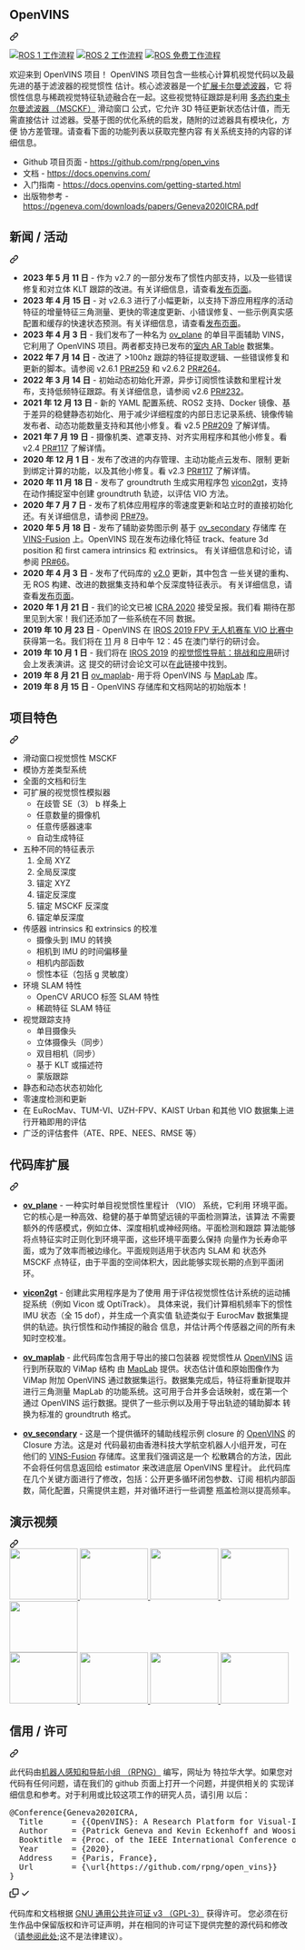 <div class="Box-sc-g0xbh4-0 QkQOb js-snippet-clipboard-copy-unpositioned" data-hpc="true"><article class="markdown-body entry-content container-lg" itemprop="text"><div class="markdown-heading" dir="auto"><h1 tabindex="-1" class="heading-element" dir="auto" _msttexthash="96928" _msthash="279">OpenVINS</h1><a id="user-content-openvins" class="anchor" aria-label="永久链接：OpenVINS" href="#openvins" _mstaria-label="337493" _msthash="280"><svg class="octicon octicon-link" viewBox="0 0 16 16" version="1.1" width="16" height="16" aria-hidden="true"><path d="m7.775 3.275 1.25-1.25a3.5 3.5 0 1 1 4.95 4.95l-2.5 2.5a3.5 3.5 0 0 1-4.95 0 .751.751 0 0 1 .018-1.042.751.751 0 0 1 1.042-.018 1.998 1.998 0 0 0 2.83 0l2.5-2.5a2.002 2.002 0 0 0-2.83-2.83l-1.25 1.25a.751.751 0 0 1-1.042-.018.751.751 0 0 1-.018-1.042Zm-4.69 9.64a1.998 1.998 0 0 0 2.83 0l1.25-1.25a.751.751 0 0 1 1.042.018.751.751 0 0 1 .018 1.042l-1.25 1.25a3.5 3.5 0 1 1-4.95-4.95l2.5-2.5a3.5 3.5 0 0 1 4.95 0 .751.751 0 0 1-.018 1.042.751.751 0 0 1-1.042.018 1.998 1.998 0 0 0-2.83 0l-2.5 2.5a1.998 1.998 0 0 0 0 2.83Z"></path></svg></a></div>
<p dir="auto"><a href="https://github.com/rpng/open_vins/actions/workflows/build_ros1.yml"><img src="https://github.com/rpng/open_vins/actions/workflows/build_ros1.yml/badge.svg" alt="ROS 1 工作流程" style="max-width: 100%;" _mstalt="194987" _msthash="281"></a>
<a href="https://github.com/rpng/open_vins/actions/workflows/build_ros2.yml"><img src="https://github.com/rpng/open_vins/actions/workflows/build_ros2.yml/badge.svg" alt="ROS 2 工作流程" style="max-width: 100%;" _mstalt="195117" _msthash="282"></a>
<a href="https://github.com/rpng/open_vins/actions/workflows/build.yml"><img src="https://github.com/rpng/open_vins/actions/workflows/build.yml/badge.svg" alt="ROS 免费工作流程" style="max-width: 100%;" _mstalt="280345" _msthash="283"></a></p>
<p dir="auto" _msttexthash="9001725057" _msthash="284">欢迎来到 OpenVINS 项目！
OpenVINS 项目包含一些核心计算机视觉代码以及最先进的基于滤波器的视觉惯性
估计。核心滤波器是一个<a href="https://en.wikipedia.org/wiki/Extended_Kalman_filter" rel="nofollow" _istranslated="1">扩展卡尔曼滤波器</a>，它
将惯性信息与稀疏视觉特征轨迹融合在一起。这些视觉特征跟踪是利用
<a href="https://ieeexplore.ieee.org/document/4209642" rel="nofollow" _istranslated="1">多态约束卡尔曼滤波器 （MSCKF）</a> 滑动窗口
公式，它允许 3D 特征更新状态估计值，而无需直接估计
过滤器。受基于图的优化系统的启发，随附的过滤器具有模块化，方便
协方差管理。请查看下面的功能列表以获取完整内容
有关系统支持的内容的详细信息。</p>
<ul dir="auto">
<li _msttexthash="29339180" _msthash="285">Github 项目页面 - <a href="https://github.com/rpng/open_vins" _istranslated="1">https://github.com/rpng/open_vins</a></li>
<li _msttexthash="5871281" _msthash="286">文档 - <a href="https://docs.openvins.com/" rel="nofollow" _istranslated="1">https://docs.openvins.com/</a></li>
<li _msttexthash="13677521" _msthash="287">入门指南 - <a href="https://docs.openvins.com/getting-started.html" rel="nofollow" _istranslated="1">https://docs.openvins.com/getting-started.html</a></li>
<li _msttexthash="18400018" _msthash="288">出版物参考 - <a href="https://pgeneva.com/downloads/papers/Geneva2020ICRA.pdf" rel="nofollow" _istranslated="1">https://pgeneva.com/downloads/papers/Geneva2020ICRA.pdf</a></li>
</ul>
<div class="markdown-heading" dir="auto"><h2 tabindex="-1" class="heading-element" dir="auto" _msttexthash="13028561" _msthash="289">新闻 / 活动</h2><a id="user-content-news--events" class="anchor" aria-label="永久链接： 新闻 / 活动" href="#news--events" _mstaria-label="461552" _msthash="290"><svg class="octicon octicon-link" viewBox="0 0 16 16" version="1.1" width="16" height="16" aria-hidden="true"><path d="m7.775 3.275 1.25-1.25a3.5 3.5 0 1 1 4.95 4.95l-2.5 2.5a3.5 3.5 0 0 1-4.95 0 .751.751 0 0 1 .018-1.042.751.751 0 0 1 1.042-.018 1.998 1.998 0 0 0 2.83 0l2.5-2.5a2.002 2.002 0 0 0-2.83-2.83l-1.25 1.25a.751.751 0 0 1-1.042-.018.751.751 0 0 1-.018-1.042Zm-4.69 9.64a1.998 1.998 0 0 0 2.83 0l1.25-1.25a.751.751 0 0 1 1.042.018.751.751 0 0 1 .018 1.042l-1.25 1.25a3.5 3.5 0 1 1-4.95-4.95l2.5-2.5a3.5 3.5 0 0 1 4.95 0 .751.751 0 0 1-.018 1.042.751.751 0 0 1-1.042.018 1.998 1.998 0 0 0-2.83 0l-2.5 2.5a1.998 1.998 0 0 0 0 2.83Z"></path></svg></a></div>
<ul dir="auto">
<li _msttexthash="869462867" _msthash="291"><strong _istranslated="1">2023 年 5 月 11 日</strong> - 作为 v2.7 的一部分发布了惯性内部支持，以及一些错误修复和对立体 KLT 跟踪的改进。有关详细信息，请查看<a href="https://github.com/rpng/open_vins/releases/tag/v2.7" _istranslated="1">发布页面</a>。</li>
<li _msttexthash="1977502371" _msthash="292"><strong _istranslated="1">2023 年 4 月 15 日</strong> - 对 v2.6.3 进行了小幅更新，以支持下游应用程序的活动特征的增量特征三角测量、更快的零速度更新、小错误修复、一些示例真实感配置和缓存的快速状态预测。有关详细信息，请查看<a href="https://github.com/rpng/open_vins/releases/tag/v2.6.3" _istranslated="1">发布页面</a>。</li>
<li _msttexthash="677924975" _msthash="293"><strong _istranslated="1">2023 年 4 月 3 日</strong> - 我们发布了一种名为 <a href="https://github.com/rpng/ov_plane" _istranslated="1">ov_plane</a> 的单目平面辅助 VINS，它利用了 OpenVINS 项目。两者都支持已发布的<a href="https://github.com/rpng/ar_table_dataset" _istranslated="1">室内 AR Table</a> 数据集。</li>
<li _msttexthash="432622242" _msthash="294"><strong _istranslated="1">2022 年 7 月 14 日</strong> - 改进了 &gt;100hz 跟踪的特征提取逻辑、一些错误修复和更新的脚本。请参阅 v2.6.1 <a href="https://github.com/rpng/open_vins/pull/259" data-hovercard-type="pull_request" data-hovercard-url="/rpng/open_vins/pull/259/hovercard" _istranslated="1">PR#259</a> 和 v2.6.2 <a href="https://github.com/rpng/open_vins/pull/264" data-hovercard-type="pull_request" data-hovercard-url="/rpng/open_vins/pull/264/hovercard" _istranslated="1">PR#264</a>。</li>
<li _msttexthash="716523054" _msthash="295"><strong _istranslated="1">2022 年 3 月 14 日</strong> - 初始动态初始化开源，异步订阅惯性读数和里程计发布，支持低频特征跟踪。有关详细信息，请参阅 v2.6 <a href="https://github.com/rpng/open_vins/pull/232" data-hovercard-type="pull_request" data-hovercard-url="/rpng/open_vins/pull/232/hovercard" _istranslated="1">PR#232</a>。</li>
<li _msttexthash="1661548629" _msthash="296"><strong _istranslated="1">2021 年 12 月 13 日</strong> - 新的 YAML 配置系统、ROS2 支持、Docker 镜像、基于差异的稳健静态初始化、用于减少详细程度的内部日志记录系统、镜像传输发布者、动态功能数量支持和其他小修复。看
v2.5 <a href="https://github.com/rpng/open_vins/pull/209" data-hovercard-type="pull_request" data-hovercard-url="/rpng/open_vins/pull/209/hovercard" _istranslated="1">PR#209</a> 了解详情。</li>
<li _msttexthash="328910348" _msthash="297"><strong _istranslated="1">2021 年 7 月 19 日</strong> - 摄像机类、遮罩支持、对齐实用程序和其他小修复。看
v2.4 <a href="https://github.com/rpng/open_vins/pull/186" data-hovercard-type="pull_request" data-hovercard-url="/rpng/open_vins/pull/186/hovercard" _istranslated="1">PR#117</a> 了解详情。</li>
<li _msttexthash="675885639" _msthash="298"><strong _istranslated="1">2020 年 12 月 1 日</strong> - 发布了改进的内存管理、主动功能点云发布、限制
更新到绑定计算的功能，以及其他小修复。看
v2.3 <a href="https://github.com/rpng/open_vins/pull/117" data-hovercard-type="pull_request" data-hovercard-url="/rpng/open_vins/pull/117/hovercard" _istranslated="1">PR#117</a> 了解详情。</li>
<li _msttexthash="613178930" _msthash="299"><strong _istranslated="1">2020 年 11 月 18 日</strong> - 发布了 groundtruth 生成实用程序包 <a href="https://github.com/rpng/vicon2gt" _istranslated="1">vicon2gt</a>，支持在动作捕捉室中创建 groundtruth 轨迹，以评估 VIO 方法。</li>
<li _msttexthash="505923561" _msthash="300"><strong _istranslated="1">2020 年 7 月 7 日</strong> - 发布了机体应用程序的零速度更新和站立时的直接初始化
还。有关详细信息，请参阅 <a href="https://github.com/rpng/open_vins/pull/79" data-hovercard-type="pull_request" data-hovercard-url="/rpng/open_vins/pull/79/hovercard" _istranslated="1">PR#79</a>。</li>
<li _msttexthash="1280854926" _msthash="301"><strong _istranslated="1">2020 年 5 月 18 日</strong> - 发布了辅助姿势图示例
基于 <a href="https://github.com/rpng/ov_secondary" _istranslated="1">ov_secondary</a> 存储库
在 <a href="https://github.com/HKUST-Aerial-Robotics/VINS-Fusion" _istranslated="1">VINS-Fusion</a> 上。OpenVINS 现在发布边缘化特征
track、feature 3d position 和 first camera intrinsics 和 extrinsics。
有关详细信息和讨论，请参阅 <a href="https://github.com/rpng/open_vins/pull/66" data-hovercard-type="pull_request" data-hovercard-url="/rpng/open_vins/pull/66/hovercard" _istranslated="1">PR#66</a>。</li>
<li _msttexthash="1127327045" _msthash="302"><strong _istranslated="1">2020 年 4 月 3 日</strong> - 发布了代码库的 <a href="https://github.com/rpng/open_vins/releases/tag/v2.0" _istranslated="1">v2.0</a> 更新，其中包含
一些关键的重构、无 ROS 构建、改进的数据集支持和单个反深度特征表示。
有关详细信息，请查看<a href="https://github.com/rpng/open_vins/releases/tag/v2.0" _istranslated="1">发布页面</a>。</li>
<li _msttexthash="632703851" _msthash="303"><strong _istranslated="1">2020 年 1 月 21 日</strong> - 我们的论文已被 <a href="https://www.icra2020.org/" rel="nofollow" _istranslated="1">ICRA 2020</a> 接受呈报。我们看
期待在那里见到大家！我们还添加了一些系统在不同
数据。</li>
<li _msttexthash="726340966" _msthash="304"><strong _istranslated="1">2019 年 10 月 23 日</strong> - OpenVINS 在 <a href="http://rpg.ifi.uzh.ch/uzh-fpv.html" rel="nofollow" _istranslated="1">IROS 2019 FPV 无人机赛车 VIO 比赛中</a>获得第一名。我们将在
<a href="https://wp.nyu.edu/workshopiros2019mav/" rel="nofollow" _istranslated="1">11</a> 月 8 日中午 12：45 在澳门举行的研讨会。</li>
<li _msttexthash="757121547" _msthash="305"><strong _istranslated="1">2019 年 10 月 1 日</strong> - 我们将在 <a href="https://www.iros2019.org/" rel="nofollow" _istranslated="1">IROS 2019</a> 的<a href="http://udel.edu/~ghuang/iros19-vins-workshop/index.html" rel="nofollow" _istranslated="1">视觉惯性导航：挑战和应用</a>研讨会上发表演讲。这
提交的研讨会论文可以在<a href="http://udel.edu/~ghuang/iros19-vins-workshop/papers/06.pdf" rel="nofollow" _istranslated="1">此</a>链接中找到。</li>
<li _msttexthash="72389434" _msthash="306"><strong _istranslated="1">2019 年 8 月 21 日</strong> <a href="https://github.com/rpng/ov_maplab" _istranslated="1">ov_maplab</a>- 用于将 OpenVINS 与
<a href="https://github.com/ethz-asl/maplab" _istranslated="1">MapLab</a> 库。</li>
<li _msttexthash="187631639" _msthash="307"><strong _istranslated="1">2019 年 8 月 15 日</strong> - OpenVINS 存储库和文档网站的初始版本！</li>
</ul>
<div class="markdown-heading" dir="auto"><h2 tabindex="-1" class="heading-element" dir="auto" _msttexthash="14488292" _msthash="308">项目特色</h2><a id="user-content-project-features" class="anchor" aria-label="永久链接：项目功能" href="#project-features" _mstaria-label="636077" _msthash="309"><svg class="octicon octicon-link" viewBox="0 0 16 16" version="1.1" width="16" height="16" aria-hidden="true"><path d="m7.775 3.275 1.25-1.25a3.5 3.5 0 1 1 4.95 4.95l-2.5 2.5a3.5 3.5 0 0 1-4.95 0 .751.751 0 0 1 .018-1.042.751.751 0 0 1 1.042-.018 1.998 1.998 0 0 0 2.83 0l2.5-2.5a2.002 2.002 0 0 0-2.83-2.83l-1.25 1.25a.751.751 0 0 1-1.042-.018.751.751 0 0 1-.018-1.042Zm-4.69 9.64a1.998 1.998 0 0 0 2.83 0l1.25-1.25a.751.751 0 0 1 1.042.018.751.751 0 0 1 .018 1.042l-1.25 1.25a3.5 3.5 0 1 1-4.95-4.95l2.5-2.5a3.5 3.5 0 0 1 4.95 0 .751.751 0 0 1-.018 1.042.751.751 0 0 1-1.042.018 1.998 1.998 0 0 0-2.83 0l-2.5 2.5a1.998 1.998 0 0 0 0 2.83Z"></path></svg></a></div>
<ul dir="auto">
<li _msttexthash="30547569" _msthash="310">滑动窗口视觉惯性 MSCKF</li>
<li _msttexthash="30234594" _msthash="311">模协方差类型系统</li>
<li _msttexthash="31407142" _msthash="312">全面的文档和衍生</li>
<li><font _mstmutation="1" _msttexthash="45956144" _msthash="313">可扩展的视觉惯性模拟器</font><ul dir="auto">
<li _msttexthash="46781566" _msthash="314">在歧管 SE（3） b 样条上</li>
<li _msttexthash="28963246" _msthash="315">任意数量的摄像机</li>
<li _msttexthash="23943114" _msthash="316">任意传感器速率</li>
<li _msttexthash="20003308" _msthash="317">自动生成特征</li>
</ul>
</li>
<li><font _mstmutation="1" _msttexthash="35657388" _msthash="318">五种不同的特征表示</font><ol dir="auto">
<li _msttexthash="4387240" _msthash="319">全局 XYZ</li>
<li _msttexthash="13986245" _msthash="320">全局反深度</li>
<li _msttexthash="5947006" _msthash="321">锚定 XYZ</li>
<li _msttexthash="15546011" _msthash="322">锚定反深度</li>
<li _msttexthash="20397741" _msthash="323">锚定 MSCKF 反深度</li>
<li _msttexthash="19001736" _msthash="324">锚定单反深度</li>
</ol>
</li>
<li><font _mstmutation="1" _msttexthash="45511752" _msthash="325">传感器 intrinsics 和 extrinsics 的校准</font><ul dir="auto">
<li _msttexthash="27904500" _msthash="326">摄像头到 IMU 的转换</li>
<li _msttexthash="45290882" _msthash="327">相机到 IMU 的时间偏移量</li>
<li _msttexthash="19836388" _msthash="328">相机内部函数</li>
<li _msttexthash="59677644" _msthash="329">惯性本征（包括 g 灵敏度）</li>
</ul>
</li>
<li><font _mstmutation="1" _msttexthash="14524874" _msthash="330">环境 SLAM 特性</font><ul dir="auto">
<li _msttexthash="31409118" _msthash="331">OpenCV ARUCO 标签 SLAM 特性</li>
<li _msttexthash="23427638" _msthash="332">稀疏特征 SLAM 特征</li>
</ul>
</li>
<li><font _mstmutation="1" _msttexthash="23516454" _msthash="333">视觉跟踪支持</font><ul dir="auto">
<li _msttexthash="14065701" _msthash="334">单目摄像头</li>
<li _msttexthash="45486740" _msthash="335">立体摄像头（同步）</li>
<li _msttexthash="41338843" _msthash="336">双目相机（同步）</li>
<li _msttexthash="25260794" _msthash="337">基于 KLT 或描述符</li>
<li _msttexthash="15112162" _msthash="338">蒙版跟踪</li>
</ul>
</li>
<li _msttexthash="36346518" _msthash="339">静态和动态状态初始化</li>
<li _msttexthash="30244305" _msthash="340">零速度检测和更新</li>
<li _msttexthash="312523458" _msthash="341">在 EuRocMav、TUM-VI、UZH-FPV、KAIST Urban 和其他 VIO 数据集上进行开箱即用的评估</li>
<li _msttexthash="87227829" _msthash="342">广泛的评估套件（ATE、RPE、NEES、RMSE 等）</li>
</ul>
<div class="markdown-heading" dir="auto"><h2 tabindex="-1" class="heading-element" dir="auto" _msttexthash="14520597" _msthash="343">代码库扩展</h2><a id="user-content-codebase-extensions" class="anchor" aria-label="永久链接： 代码库扩展" href="#codebase-extensions" _mstaria-label="772135" _msthash="344"><svg class="octicon octicon-link" viewBox="0 0 16 16" version="1.1" width="16" height="16" aria-hidden="true"><path d="m7.775 3.275 1.25-1.25a3.5 3.5 0 1 1 4.95 4.95l-2.5 2.5a3.5 3.5 0 0 1-4.95 0 .751.751 0 0 1 .018-1.042.751.751 0 0 1 1.042-.018 1.998 1.998 0 0 0 2.83 0l2.5-2.5a2.002 2.002 0 0 0-2.83-2.83l-1.25 1.25a.751.751 0 0 1-1.042-.018.751.751 0 0 1-.018-1.042Zm-4.69 9.64a1.998 1.998 0 0 0 2.83 0l1.25-1.25a.751.751 0 0 1 1.042.018.751.751 0 0 1 .018 1.042l-1.25 1.25a3.5 3.5 0 1 1-4.95-4.95l2.5-2.5a3.5 3.5 0 0 1 4.95 0 .751.751 0 0 1-.018 1.042.751.751 0 0 1-1.042.018 1.998 1.998 0 0 0-2.83 0l-2.5 2.5a1.998 1.998 0 0 0 0 2.83Z"></path></svg></a></div>
<ul dir="auto">
<li>
<p dir="auto" _msttexthash="7879900821" _msthash="345"><strong _istranslated="1"><a href="https://github.com/rpng/ov_plane" _istranslated="1">ov_plane</a></strong> - 一种实时单目视觉惯性里程计 （VIO） 系统，它利用
环境平面。它的核心是一种高效、稳健的基于单筒望远镜的平面检测算法，该算法
不需要额外的传感模式，例如立体、深度相机或神经网络。平面检测和跟踪
算法能够将点特征实时正则化到环境平面，这些环境平面要么保持
向量作为长寿命平面，或为了效率而被边缘化。平面规则适用于状态内 SLAM 和
状态外 MSCKF 点特征，由于平面的空间体积大，因此能够实现长期的点到平面闭环。</p>
</li>
<li>
<p dir="auto" _msttexthash="3919677424" _msthash="346"><strong _istranslated="1"><a href="https://github.com/rpng/vicon2gt" _istranslated="1">vicon2gt</a></strong> - 创建此实用程序是为了使用
用于评估视觉惯性估计系统的运动捕捉系统（例如 Vicon 或 OptiTrack）。
具体来说，我们计算相机频率下的惯性 IMU 状态（全 15 dof），并生成一个真实值
轨迹类似于 EurocMav 数据集提供的轨迹。执行惯性和动作捕捉的融合
信息，并估计两个传感器之间的所有未知时空校准。</p>
</li>
<li>
<p dir="auto" _msttexthash="5440361667" _msthash="347"><strong _istranslated="1"><a href="https://github.com/rpng/ov_maplab" _istranslated="1">ov_maplab</a></strong> - 此代码库包含用于导出的接口包装器
视觉惯性从 <a href="https://github.com/rpng/open_vins" _istranslated="1">OpenVINS</a> 运行到所获取的 ViMap 结构
由 <a href="https://github.com/ethz-asl/maplab" _istranslated="1">MapLab</a> 提供。状态估计值和原始图像作为 ViMap 附加
OpenVINS 通过数据集运行。数据集完成后，特征将重新提取并进行三角测量
MapLab 的功能系统。这可用于合并多会话映射，或在第一个
通过 OpenVINS 运行数据。提供了一些示例以及用于导出轨迹的辅助脚本
转换为标准的 groundtruth 格式。</p>
</li>
<li>
<p dir="auto" _msttexthash="8462748411" _msthash="348"><strong _istranslated="1"><a href="https://github.com/rpng/ov_secondary" _istranslated="1">ov_secondary</a></strong> - 这是一个提供循环的辅助线程示例
closure 的 <a href="https://github.com/rpng/open_vins" _istranslated="1">OpenVINS</a> 的 Closure 方法。这是对
代码最初由香港科技大学航空机器人小组开发，可在
他们的 <a href="https://github.com/HKUST-Aerial-Robotics/VINS-Fusion" _istranslated="1">VINS-Fusion</a> 存储库。这里我们强调这是一个
松散耦合的方法，因此不会将任何信息返回给 estimator 来改进底层 OpenVINS 里程计。
此代码库在几个关键方面进行了修改，包括：公开更多循环闭包参数、订阅
相机内部函数，简化配置，只需提供主题，并对循环进行一些调整
瓶盖检测以提高频率。</p>
</li>
</ul>
<div class="markdown-heading" dir="auto"><h2 tabindex="-1" class="heading-element" dir="auto" _msttexthash="15019212" _msthash="349">演示视频</h2><a id="user-content-demo-videos" class="anchor" aria-label="永久链接： Demo Videos" href="#demo-videos" _mstaria-label="431015" _msthash="350"><svg class="octicon octicon-link" viewBox="0 0 16 16" version="1.1" width="16" height="16" aria-hidden="true"><path d="m7.775 3.275 1.25-1.25a3.5 3.5 0 1 1 4.95 4.95l-2.5 2.5a3.5 3.5 0 0 1-4.95 0 .751.751 0 0 1 .018-1.042.751.751 0 0 1 1.042-.018 1.998 1.998 0 0 0 2.83 0l2.5-2.5a2.002 2.002 0 0 0-2.83-2.83l-1.25 1.25a.751.751 0 0 1-1.042-.018.751.751 0 0 1-.018-1.042Zm-4.69 9.64a1.998 1.998 0 0 0 2.83 0l1.25-1.25a.751.751 0 0 1 1.042.018.751.751 0 0 1 .018 1.042l-1.25 1.25a3.5 3.5 0 1 1-4.95-4.95l2.5-2.5a3.5 3.5 0 0 1 4.95 0 .751.751 0 0 1-.018 1.042.751.751 0 0 1-1.042.018 1.998 1.998 0 0 0-2.83 0l-2.5 2.5a1.998 1.998 0 0 0 0 2.83Z"></path></svg></a></div>
<a href="http://www.youtube.com/watch?v=KCX51GvYGss" rel="nofollow">
   <img src="https://raw.githubusercontent.com/rpng/open_vins/master/docs/youtube/KCX51GvYGss.jpg" width="120" height="90" style="max-width: 100%;">
</a>
<a href="http://www.youtube.com/watch?v=Lc7VQHngSuQ" rel="nofollow">
   <img src="https://raw.githubusercontent.com/rpng/open_vins/master/docs/youtube/Lc7VQHngSuQ.jpg" width="120" height="90" style="max-width: 100%;">
</a>
<a href="http://www.youtube.com/watch?v=vaia7iPaRW8" rel="nofollow">
   <img src="https://raw.githubusercontent.com/rpng/open_vins/master/docs/youtube/vaia7iPaRW8.jpg" width="120" height="90" style="max-width: 100%;">
</a>
<a href="http://www.youtube.com/watch?v=MCzTF9ye2zw" rel="nofollow">
   <img src="https://raw.githubusercontent.com/rpng/open_vins/master/docs/youtube/MCzTF9ye2zw.jpg" width="120" height="90" style="max-width: 100%;">
</a>
<a href="http://www.youtube.com/watch?v=eSQLWcNrx_I" rel="nofollow">
   <img src="https://raw.githubusercontent.com/rpng/open_vins/master/docs/youtube/eSQLWcNrx_I.jpg" width="120" height="90" style="max-width: 100%;">
</a>
<br>
<a href="http://www.youtube.com/watch?v=187AXuuGNNw" rel="nofollow">
   <img src="https://raw.githubusercontent.com/rpng/open_vins/master/docs/youtube/187AXuuGNNw.jpg" width="120" height="90" style="max-width: 100%;">
</a>
<a href="http://www.youtube.com/watch?v=oUoLlrFryk0" rel="nofollow">
   <img src="https://raw.githubusercontent.com/rpng/open_vins/master/docs/youtube/oUoLlrFryk0.jpg" width="120" height="90" style="max-width: 100%;">
</a>
<a href="http://www.youtube.com/watch?v=ExPIGwORm4E" rel="nofollow">
   <img src="https://raw.githubusercontent.com/rpng/open_vins/master/docs/youtube/ExPIGwORm4E.jpg" width="120" height="90" style="max-width: 100%;">
</a>
<a href="http://www.youtube.com/watch?v=lXHl-qgLGl8" rel="nofollow">
   <img src="https://raw.githubusercontent.com/rpng/open_vins/master/docs/youtube/lXHl-qgLGl8.jpg" width="120" height="90" style="max-width: 100%;">
</a>
<div class="markdown-heading" dir="auto"><h2 tabindex="-1" class="heading-element" dir="auto" _msttexthash="12708007" _msthash="351">信用 / 许可</h2><a id="user-content-credit--licensing" class="anchor" aria-label="永久链接： 信用 / 许可" href="#credit--licensing" _mstaria-label="653302" _msthash="352"><svg class="octicon octicon-link" viewBox="0 0 16 16" version="1.1" width="16" height="16" aria-hidden="true"><path d="m7.775 3.275 1.25-1.25a3.5 3.5 0 1 1 4.95 4.95l-2.5 2.5a3.5 3.5 0 0 1-4.95 0 .751.751 0 0 1 .018-1.042.751.751 0 0 1 1.042-.018 1.998 1.998 0 0 0 2.83 0l2.5-2.5a2.002 2.002 0 0 0-2.83-2.83l-1.25 1.25a.751.751 0 0 1-1.042-.018.751.751 0 0 1-.018-1.042Zm-4.69 9.64a1.998 1.998 0 0 0 2.83 0l1.25-1.25a.751.751 0 0 1 1.042.018.751.751 0 0 1 .018 1.042l-1.25 1.25a3.5 3.5 0 1 1-4.95-4.95l2.5-2.5a3.5 3.5 0 0 1 4.95 0 .751.751 0 0 1-.018 1.042.751.751 0 0 1-1.042.018 1.998 1.998 0 0 0-2.83 0l-2.5 2.5a1.998 1.998 0 0 0 0 2.83Z"></path></svg></a></div>
<p dir="auto" _msttexthash="2159969838" _msthash="353">此代码由<a href="https://sites.udel.edu/robot/" rel="nofollow" _istranslated="1">机器人感知和导航小组 （RPNG）</a> 编写，网址为
特拉华大学。如果您对代码有任何问题，请在我们的 github 页面上打开一个问题，并提供相关的
实现详细信息和参考。对于利用或比较这项工作的研究人员，请引用
以后：</p>
<div class="highlight highlight-text-adblock notranslate position-relative overflow-auto" dir="auto"><pre>@Conference{Geneva2020ICRA,
  Title      = {{OpenVINS}: A Research Platform for Visual-Inertial Estimation},
  Author     = {Patrick Geneva and Kevin Eckenhoff and Woosik Lee and Yulin Yang and Guoquan Huang},
  Booktitle  = {Proc. of the IEEE International Conference on Robotics and Automation},
  Year       = {2020},
  Address    = {Paris, France},
  Url        = {\url{https://github.com/rpng/open_vins}}
}</pre><div class="zeroclipboard-container">
    <clipboard-copy aria-label="Copy" class="ClipboardButton btn btn-invisible js-clipboard-copy m-2 p-0 d-flex flex-justify-center flex-items-center" data-copy-feedback="Copied!" data-tooltip-direction="w" value="@Conference{Geneva2020ICRA,
  Title      = {{OpenVINS}: A Research Platform for Visual-Inertial Estimation},
  Author     = {Patrick Geneva and Kevin Eckenhoff and Woosik Lee and Yulin Yang and Guoquan Huang},
  Booktitle  = {Proc. of the IEEE International Conference on Robotics and Automation},
  Year       = {2020},
  Address    = {Paris, France},
  Url        = {\url{https://github.com/rpng/open_vins}}
}" tabindex="0" role="button">
      <svg aria-hidden="true" height="16" viewBox="0 0 16 16" version="1.1" width="16" data-view-component="true" class="octicon octicon-copy js-clipboard-copy-icon">
    <path d="M0 6.75C0 5.784.784 5 1.75 5h1.5a.75.75 0 0 1 0 1.5h-1.5a.25.25 0 0 0-.25.25v7.5c0 .138.112.25.25.25h7.5a.25.25 0 0 0 .25-.25v-1.5a.75.75 0 0 1 1.5 0v1.5A1.75 1.75 0 0 1 9.25 16h-7.5A1.75 1.75 0 0 1 0 14.25Z"></path><path d="M5 1.75C5 .784 5.784 0 6.75 0h7.5C15.216 0 16 .784 16 1.75v7.5A1.75 1.75 0 0 1 14.25 11h-7.5A1.75 1.75 0 0 1 5 9.25Zm1.75-.25a.25.25 0 0 0-.25.25v7.5c0 .138.112.25.25.25h7.5a.25.25 0 0 0 .25-.25v-7.5a.25.25 0 0 0-.25-.25Z"></path>
</svg>
      <svg aria-hidden="true" height="16" viewBox="0 0 16 16" version="1.1" width="16" data-view-component="true" class="octicon octicon-check js-clipboard-check-icon color-fg-success d-none">
    <path d="M13.78 4.22a.75.75 0 0 1 0 1.06l-7.25 7.25a.75.75 0 0 1-1.06 0L2.22 9.28a.751.751 0 0 1 .018-1.042.751.751 0 0 1 1.042-.018L6 10.94l6.72-6.72a.75.75 0 0 1 1.06 0Z"></path>
</svg>
    </clipboard-copy>
  </div></div>
<p dir="auto" _msttexthash="1558311326" _msthash="354">代码库和文档根据 <a href="https://www.gnu.org/licenses/gpl-3.0.txt" rel="nofollow" _istranslated="1">GNU 通用公共许可证 v3 （GPL-3）</a> 获得许可。
您必须在衍生作品中保留版权和许可证声明，并在相同的许可证下提供完整的源代码和修改（<a href="https://choosealicense.com/licenses/gpl-3.0/" rel="nofollow" _istranslated="1">请参阅此处</a>;这不是法律建议）。</p>
</article></div>
